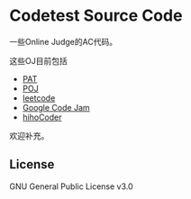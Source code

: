Codetest Source Code
=========


一些Online Judge的AC代码。

这些OJ目前包括

  - [PAT](http://pat.zju.edu.cn/)
  - [POJ](http://poj.org/)
  - [leetcode](http://oj.leetcode.com/)
  - [Google Code Jam](https://code.google.com/codejam/)
  - [hihoCoder](http://www.hihocoder.com/)

欢迎补充。


License
----

GNU General Public License v3.0


    
